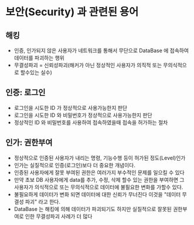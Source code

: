 # 보안(Security) 과 관련된 용어

## 해킹

- 인증, 인가되지 않은 사용자가 네트워크를 통해서 무단으로 DataBase 에 접속하여 데이터를 파괴하는 행위
- 무결성파괴 = 신뢰성파괴(해커가 아닌 정상적인 사용자가 의직적 또는 무의식적으로 할수있는 실수)

## 인증: 로그인

- 로그인을 시도한 ID 가 정상적으로 사용가능한지 판단
- 로그인을 시도한 ID 와 비밀번호가 정상적으로 사용가능한지 판단
- 정상적인 ID 와 비밀번호를 사용하여 접속하였을때 접속을 허가하는 절차

## 인가: 권한부여

- 정상적으로 인증된 사용자가 내리는 명령, 기능수행 등이 허가된 정도(Level)인가
- 인가는 실질적으로 인증(로그인)보다 더 중요한 개념이다.
- 인증된 사용자에게 잘못 부여된 권한은 여러가지 부수적인 문제를 일으킬 수 있다
- 만약 초보 DB 사용자에게 data를 추가, 수정, 삭제 할수 있는 권한을 부여하면 그 사용자가 의식적으로 또는 무의식적으로 데이터에 불필요한 변화를 가할수 있다.
- 불필요하게 데이터가 변화 되면 데이터에 대한 신뢰가 무너진다 이것을 "데이터 무결성 파괴" 라고 한다.
- DataBase 는 해킹에 의해 데이터가 파괴되기도 하지만 실질적으로 잘못된 권한부여로 인한 무결성파괴 사례가 더 많다

